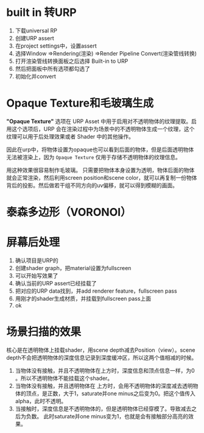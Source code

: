 


# built in 转URP
1. 下载universal RP
2. 创建URP assert
3. 在project settings中，设置assert
4. 选择Window =>Rendering(渲染) =>Render Pipeline Convert(渲染管线转换)
5. 打开渲染管线转换面板之后选择 Built-in to URP
6. 然后把面板中所有选项都勾选了
7. 初始化并convert



# Opaque Texture和毛玻璃生成

**"Opaque Texture"** 选项在 URP Asset 中用于启用对不透明物体的纹理提取。启用这个选项后，URP 会在渲染过程中为场景中的不透明物体生成一个纹理，这个纹理可以用于后处理效果或者 Shader 中的其他操作。

因此在urp中，将物体设置为opaque也可以看到后面的物体，但是后面透明物体无法被渲染上，因为 `Opaque Texture` 仅用于存储不透明物体的纹理信息。

用这种效果很容易制作毛玻璃。
只需要把物体本身设置为透明，物体后面的物体就会正常渲染，然后利用screen position和scene color，就可以再复制一份物体背后的投影。然后做若干组不同方向的uv偏移，就可以得到模糊的画面。



# 泰森多边形（VORONOI）


# 屏幕后处理

1. 确认项目是URP的
2. 创建shader graph，把material设置为fullscreen
3. 可以开始写效果了
4. 确认当前的URP assert已经挂载了
5. 把对应的URP data找到，并add renderer feature，fullscreen pass
6. 用刚才的shader生成材质，并挂载到fullscreen pass上面
7. ok



# 场景扫描的效果

核心是在透明物体上挂载shader，用scene depth减去Position（view）。scene depth不会把透明物体的深度信息记录到深度缓冲区，所以这两个值相减的时候。
1. 当物体没有接触，并且不透明物体在上方时，深度信息和顶点信息一样，为0 。所以不透明物体不能挂载这个shader。
2. 当物体没有接触，并且透明物体在 上方时，会用不透明物体的深度减去透明物体的顶点，是正数，大于1，saturate并one minus之后变为0。把这个值传入alpha，此时不透明。
3. 当接触时，深度信息是不透明物体的，但是透明物体已经穿模了。导致减去之后为负数。
	此时saturate并one minus变为1，也就是会有接触部分高亮的效果。